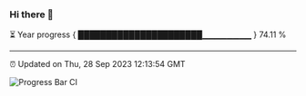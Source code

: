 ### Hi there 👋

⏳ Year progress { ██████████████████████▁▁▁▁▁▁▁▁ } 74.11 %

---

⏰ Updated on Thu, 28 Sep 2023 12:13:54 GMT

![Progress Bar CI](https://github.com/Shyam-Makwana/GitHub-Actions-Demo/workflows/Progress%20Bar%20CI/badge.svg)
